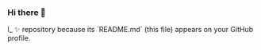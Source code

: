 ### Hi there 👋

<!--
**Raisaka99/Raisaka99** is a ✨ _specia# 💫 About Me:

- 🔭 I'm currently working on JavaScript projects that will enhance my hands-on skills.<br>I would like to learn more about React and web development. I'm also sharpening<br>my current skills in C++, Python, and SQL.
- 🌱 I’m currently learning web development as well as AWS.
- 👯 I’m looking to collaborate on any web development or C++ projects that will help improve my skills.
- 🤔 I’m looking for help with web development, specially React Native.
- 💬 Ask me about Atarashii Gakko and Hanabie.
- 📫 How to reach me: I included my discord below.
- ⚡ Fun fact: Fan of Arsenal Football Club. 
 


## 🌐 Socials:
[![Discord](https://img.shields.io/badge/Discord-%237289DA.svg?logo=discord&logoColor=white)](https://discord.gg/pinkvirus) 

# 💻 Tech Stack:
![C++](https://img.shields.io/badge/c++-%2300599C.svg?style=for-the-badge&logo=c%2B%2B&logoColor=white) ![JavaScript](https://img.shields.io/badge/javascript-%23323330.svg?style=for-the-badge&logo=javascript&logoColor=%23F7DF1E) ![Python](https://img.shields.io/badge/python-3670A0?style=for-the-badge&logo=python&logoColor=ffdd54) ![React](https://img.shields.io/badge/react-%2320232a.svg?style=for-the-badge&logo=react&logoColor=%2361DAFB) ![React Native](https://img.shields.io/badge/react_native-%2320232a.svg?style=for-the-badge&logo=react&logoColor=%2361DAFB) ![MySQL](https://img.shields.io/badge/mysql-%2300000f.svg?style=for-the-badge&logo=mysql&logoColor=white)
# 📊 GitHub Stats:
![](https://github-readme-stats.vercel.app/api?username=Raisaka99&theme=dark&hide_border=false&include_all_commits=false&count_private=false)<br/>
![](https://github-readme-streak-stats.herokuapp.com/?user=Raisaka99&theme=dark&hide_border=false)<br/>
![](https://github-readme-stats.vercel.app/api/top-langs/?username=Raisaka99&theme=dark&hide_border=false&include_all_commits=false&count_private=false&layout=compact)

### ✍️ Random Dev Quote
![](https://quotes-github-readme.vercel.app/api?type=horizontal&theme=radical)

### 😂 Random Dev Meme
<img src='https://randommeme-five.vercel.app/' style="height: 400px;"/>

---
[![](https://visitcount.itsvg.in/api?id=Raisaka99&icon=0&color=0)](https://visitcount.itsvg.in)

<!-- Proudly created with GPRM ( https://gprm.itsvg.in ) -->l_ ✨ repository because its `README.md` (this file) appears on your GitHub profile.


